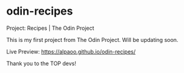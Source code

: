 # odin-recipes
Project: Recipes | The Odin Project

This is my first project from The Odin Project. Will be updating soon.

Live Preview: https://alpaoo.github.io/odin-recipes/

Thank you to the TOP devs!
